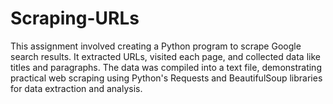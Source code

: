 # Scraping-URLs
This assignment involved creating a Python program to scrape Google search results. It extracted URLs, visited each page, and collected data like titles and paragraphs. The data was compiled into a text file, demonstrating practical web scraping using Python's Requests and BeautifulSoup libraries for data extraction and analysis.
